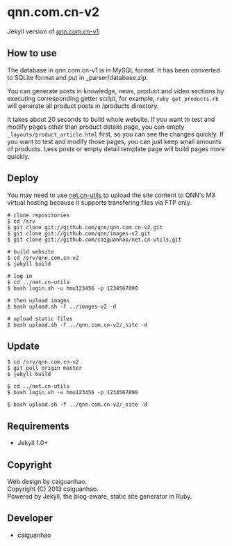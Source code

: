 qnn.com.cn-v2
=============

Jekyll version of [qnn.com.cn-v1](https://github.com/qnn/qnn.com.cn-v1).

How to use
----------

The database in qnn.com.cn-v1 is in MySQL format. It has been converted to SQLite format and put in _parser/database.zip.

You can generate posts in knowledge, news, product and video sections by executing corresponding getter script, for example, ``ruby get_products.rb`` will generate all product posts in /products directory.

It takes about 20 seconds to build whole website. If you want to test and modify pages other than product details page, you can empty ``_layouts/product_article.html`` first, so you can see the changes quickly. If you want to test and modify those pages, you can just keep small amounts of products. Less posts or empty detail template page will build pages more quickly.

Deploy
------

You may need to use [net.cn-utils](https://github.com/caiguanhao/net.cn-utils) to upload the site content to QNN's M3 virtual hosting because it supports transfering files via FTP only.

    # clone repositories
    $ cd /srv
    $ git clone git://github.com/qnn/qnn.com.cn-v2.git
    $ git clone git://github.com/qnn/images-v2.git
    $ git clone git://github.com/caiguanhao/net.cn-utils.git

    # build website
    $ cd /srv/qnn.com.cn-v2
    $ jekyll build

    # log in
    $ cd ../net.cn-utils
    $ bash login.sh -u hmu123456 -p 1234567890

    # then upload images
    $ bash upload.sh -f ../images-v2 -d

    # upload static files
    $ bash upload.sh -f ../qnn.com.cn-v2/_site -d

Update
------

    $ cd /srv/qnn.com.cn-v2
    $ git pull origin master
    $ jekyll build

    $ cd ../net.cn-utils
    $ bash login.sh -u hmu123456 -p 1234567890

    $ bash upload.sh -f ../qnn.com.cn-v2/_site -d

Requirements
------------

* Jekyll 1.0+

Copyright
---------

Web design by caiguanhao.  
Copyright (C) 2013 caiguanhao.  
Powered by Jekyll, the blog-aware, static site generator in Ruby.

Developer
---------

* caiguanhao
